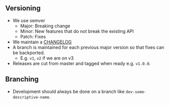 ## Versioning

- We use semver
  - Major: Breaking change
  - Minor: New features that do not break the existing API
  - Patch: Fixes
- We maintain a [CHANGELOG](CHANGELOG.md)
- A branch is maintained for each previous major version so that fixes can be backported.
  - E.g. `v1`, `v2` if we are on v3
- Releases are cut from master and tagged when ready e.g. `v1.0.0`.

## Branching

- Development should always be done on a branch like `dev-some-descriptive-name`.
